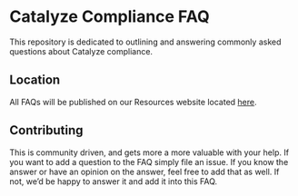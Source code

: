 # Catalyze Compliance FAQ
This repository is dedicated to outlining and answering commonly asked questions about Catalyze compliance. 

## Location
All FAQs will be published on our Resources website located [here][1].

## Contributing
This is community driven, and gets more a more valuable with your help. If you want to add a question to the FAQ simply file an issue. If you know the answer or have an opinion on the answer, feel free to add that as well. If not, we’d be happy to answer it and add it into this FAQ.

[1]:	//resources.catalyze.io/compliance-faq